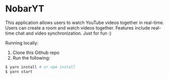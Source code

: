 # NobarYT

This application allows users to watch YouTube videos together in real-time. Users can create a room and watch videos together. Features include real-time chat and video synchronization.
Just for fun :)

Running locally:

1. Clone this Github repo
2. Run the following:

```zsh
$ yarn install # or npm install
$ yarn start
```
